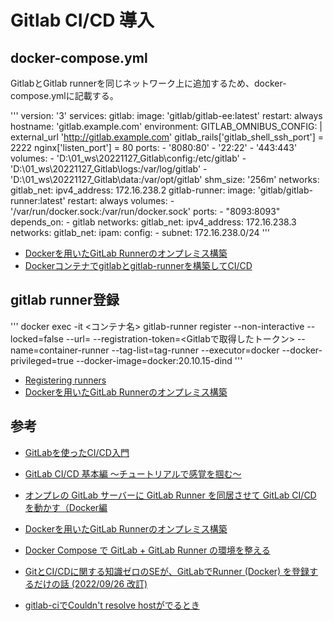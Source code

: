 # Gitlab CI/CD 導入

## docker-compose.yml

GitlabとGitlab runnerを同じネットワーク上に追加するため、docker-compose.ymlに記載する。

'''
version: '3'
services:
  gitlab:
    image: 'gitlab/gitlab-ee:latest'
    restart: always
    hostname: 'gitlab.example.com'
    environment:
      GITLAB_OMNIBUS_CONFIG: |
        external_url 'http://gitlab.example.com'
        gitlab_rails['gitlab_shell_ssh_port'] = 2222
        nginx['listen_port'] = 80
    ports:
      - '8080:80'
      - '22:22'
      - '443:443'
    volumes:
      - 'D:\01_ws\20221127_Gitlab\config:/etc/gitlab'
      - 'D:\01_ws\20221127_Gitlab\logs:/var/log/gitlab'
      - 'D:\01_ws\20221127_Gitlab\data:/var/opt/gitlab'
    shm_size: '256m'
    networks:
        gitlab_net:
            ipv4_address: 172.16.238.2
  gitlab-runner:
    image: 'gitlab/gitlab-runner:latest'
    restart: always
    volumes:
      - '/var/run/docker.sock:/var/run/docker.sock'
    ports:
      - "8093:8093"
    depends_on:
        - gitlab
    networks:
        gitlab_net:
            ipv4_address: 172.16.238.3
networks:
    gitlab_net:
        ipam:
            config:
            - subnet: 172.16.238.0/24
'''

- [Dockerを用いたGitLab Runnerのオンプレミス構築](https://e-penguiner.com/build-gitlab-runner-with-docker/)
- [Dockerコンテナでgitlabとgitlab-runnerを構築してCI/CD](https://syachiku.net/docker-gitlab-gitlab-runner/)
## gitlab runner登録

'''
    docker exec -it <コンテナ名> gitlab-runner register --non-interactive --locked=false --url=<GitlabURL> --registration-token=<Gitlabで取得したトークン> --name=container-runner --tag-list=tag-runner --executor=docker --docker-privileged=true --docker-image=docker:20.10.15-dind
'''


- [Registering runners](https://docs.gitlab.com/runner/register/index.html#docker)
- [Dockerを用いたGitLab Runnerのオンプレミス構築](https://e-penguiner.com/build-gitlab-runner-with-docker/)

## 参考

- [GitLabを使ったCI/CD入門](https://gitlab-docs.creationline.com/ee/ci/introduction/)
- [GitLab CI/CD 基本編 ～チュートリアルで感覚を掴む～](https://www.insight-tec.com/tech-blog/cicd/20200929_gitlab/)
- [オンプレの GitLab サーバーに GitLab Runner を同居させて GitLab CI/CD を動かす（Docker編](https://qiita.com/n11sh1/items/f44764c74aca5c3bcfa1)
- [Dockerを用いたGitLab Runnerのオンプレミス構築](https://e-penguiner.com/build-gitlab-runner-with-docker/)
- [Docker Compose で GitLab + GitLab Runner の環境を整える](https://mikoto2000.blogspot.com/2018/07/docker-compose-gitlab-gitlab-runner.html)
- [GitとCI/CDに関する知識ゼロのSEが、GitLabでRunner (Docker) を登録するだけの話 (2022/09/26 改訂)](https://blogs.networld.co.jp/entry/2022/03/10/090000)


- [gitlab-ciでCouldn't resolve hostがでるとき](https://qiita.com/tsgkdt/items/67d5fb06ae9542966ed6)